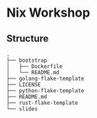 # Nix Workshop

## Structure
```
.
├── bootstrap 
│   ├── Dockerfile
│   └── README.md
├── golang-flake-template
├── LICENSE
├── python-flake-template
├── README.md
├── rust-flake-template
└── slides
```
